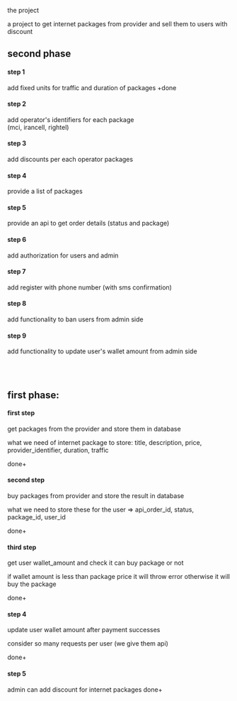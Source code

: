 the project

a project to get internet packages from provider and sell them to users with discount

## second phase

#### step 1
add fixed units for traffic and duration of packages
+done


#### step 2
add operator's identifiers for each package
<br />
(mci, irancell, rightel)

#### step 3
add discounts per each operator packages

#### step 4
provide a list of packages

#### step 5
provide an api to get order details (status and package)

#### step 6 
add authorization for users and admin

#### step 7
add register with phone number (with sms confirmation)

#### step 8
add functionality to ban users from admin side

#### step 9
add functionality to update user's wallet amount from admin side


<br />
<br />

## first phase:

#### first step
get packages from the provider and store them in database

<p>
what we need of internet package to store:
title, 
description, 
price, 
provider_identifier,
duration,
traffic
</p>
done+

#### second step
buy packages from provider and store the result in database

<p>
what we need to store these for the user =>
api_order_id, status, package_id, user_id
</p>
done+

#### third step
get user wallet_amount and check it can buy package or not

<p>
if wallet amount is less than package price it will throw error 
otherwise it will buy the package
</p>
done+


#### step 4
update user wallet amount after payment successes
<p>
consider so many requests per user (we give them api)
</p>
done+

#### step 5
admin can add discount for internet packages
done+
